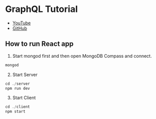 # GraphQL Tutorial 

- [YouTube](https://www.youtube.com/playlist?list=PL4cUxeGkcC9iK6Qhn-QLcXCXPQUov1U7f)
- [GitHub](https://github.com/iamshaunjp/graphql-playlist)

## How to run React app
1. Start mongod first and then open MongoDB Compass and connect.

```js
mongod
```

2. Start Server
```js
cd ./server
npm run dev
```

3. Start Client
```js
cd ./client
npm start
```  
